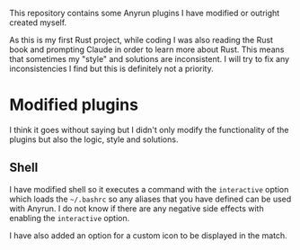 This repository contains some Anyrun plugins I have modified or outright created myself. 

As this is my first Rust project, while coding I was also reading the Rust book and prompting Claude in order to learn more about Rust. This means that sometimes my "style" and solutions are inconsistent. I will try to fix any inconsistencies I find but this is definitely not a priority.

# Modified plugins
I think it goes without saying but I didn't only modify the functionality of the plugins but also the logic, style and solutions.

## Shell
I have modified shell so it executes a command with the `interactive` option which loads the `~/.bashrc` so any aliases that you have defined can be used with Anyrun. I do not know if there are any negative side effects with enabling the `interactive` option.

I have also added an option for a custom icon to be displayed in the match.

## 

